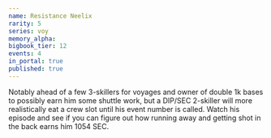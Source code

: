 ```yaml
---
name: Resistance Neelix
rarity: 5
series: voy
memory_alpha:
bigbook_tier: 12
events: 4
in_portal: true
published: true
---
```


Notably ahead of a few 3-skillers for voyages and owner of double 1k bases to possibly earn him some shuttle work, but a DIP/SEC 2-skiller will more realistically eat a crew slot until his event number is called. Watch his episode and see if you can figure out how running away and getting shot in the back earns him 1054 SEC.
